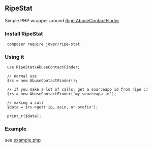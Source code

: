 ## RipeStat
Simple PHP wrapper around [Ripe AbuseContactFinder](https://stat.ripe.net/docs/data_api#AbuseContactFinder)

### Install RipeStat

     composer require jover/ripe-stat
     
### Using it 

     use RipeStat\AbuseContactFinder;
     
     // normal use
     $rs = new AbuseContactFinder(); 
     
     // If you make a lot of calls, get a sourceapp id from ripe :)
     $rs = new AbuseContactFinder('my sourceapp id');
     
     // making a call
     $data = $rs->get('ip, asin, or prefix');
     
     print_r($data);
     
### Example
see [example.php](example/example.php)
